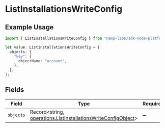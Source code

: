 # ListInstallationsWriteConfig

## Example Usage

```typescript
import { ListInstallationsWriteConfig } from "@amp-labs/sdk-node-platform/models/operations";

let value: ListInstallationsWriteConfig = {
  objects: {
    "key": {
      objectName: "account",
    },
  },
};
```

## Fields

| Field                                                                                                                          | Type                                                                                                                           | Required                                                                                                                       | Description                                                                                                                    |
| ------------------------------------------------------------------------------------------------------------------------------ | ------------------------------------------------------------------------------------------------------------------------------ | ------------------------------------------------------------------------------------------------------------------------------ | ------------------------------------------------------------------------------------------------------------------------------ |
| `objects`                                                                                                                      | Record<string, [operations.ListInstallationsWriteConfigObject](../../models/operations/listinstallationswriteconfigobject.md)> | :heavy_minus_sign:                                                                                                             | N/A                                                                                                                            |